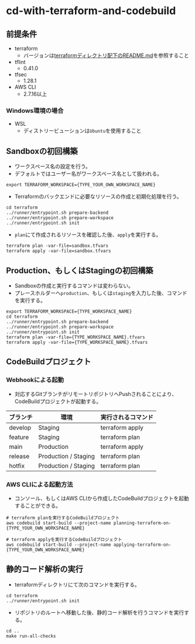 # cd-with-terraform-and-codebuild

## 前提条件

- terraform
    - バージョンは[terraformディレクトリ配下のREADME.md](./terraform/README.md)を参照すること
- tflint
    - 0.41.0
- tfsec
    - 1.28.1
- AWS CLI
    - 2.7.16以上

### Windows環境の場合

- WSL
    - ディストリービューションは`Ubuntu`を使用すること

## Sandboxの初回構築

- ワークスペース名の設定を行う。
- デフォルトではユーザー名がワークスペース名として扱われる。

```shell
export TERRAFORM_WORKSPACE={TYPE_YOUR_OWN_WORKSPACE_NAME}
```

- Terraformのバックエンドに必要なリソースの作成と初期化処理を行う。

```shell
cd terraform
../runner/entrypoint.sh prepare-backend
../runner/entrypoint.sh prepare-workspace
../runner/entrypoint.sh init
```

- `plan`にて作成されるリソースを確認した後、`apply`を実行する。

```shell
terraform plan -var-file=sandbox.tfvars
terraform apply -var-file=sandbox.tfvars
```

## Production、もしくはStagingの初回構築

- Sandboxの作成と実行するコマンドは変わらない。
- プレースホルダーへ`production`、もしくは`staging`を入力した後、コマンドを実行する。

```shell
export TERRAFORM_WORKSPACE={TYPE_WORKSPACE_NAME}
cd terraform
../runner/entrypoint.sh prepare-backend
../runner/entrypoint.sh prepare-workspace
../runner/entrypoint.sh init
terraform plan -var-file={TYPE_WORKSPACE_NAME}.tfvars
terraform apply -var-file={TYPE_WORKSPACE_NAME}.tfvars
```

## CodeBuildプロジェクト

### Webhookによる起動

- 対応するGitブランチがリモートリポジトリへPushされることにより、CodeBuildプロジェクトが起動する。

| ブランチ    | 環境                   | 実行されるコマンド       |
|---------|----------------------|-----------------|
| develop | Staging              | terraform apply |
| feature | Staging              | terraform plan  |
| main    | Production           | terraform apply |
| release | Production / Staging | terraform plan  |
| hotfix  | Production / Staging | terraform plan  |

### AWS CLIによる起動方法

- コンソール、もしくはAWS CLIから作成したCodeBuildプロジェクトを起動することができる。

```shell
# terraform planを実行するCodeBuildプロジェクト
aws codebuild start-build --project-name planning-terraform-on-{TYPE_YOUR_OWN_WORKSPACE_NAME}

# terraform applyを実行するCodeBuildプロジェクト
aws codebuild start-build --project-name applying-terraform-on-{TYPE_YOUR_OWN_WORKSPACE_NAME}
```

## 静的コード解析の実行

- terraformディレクトリにて次のコマンドを実行する。

```shell
cd terraform
../runner/entrypoint.sh init
```

- リポジトリのルートへ移動した後、静的コード解析を行うコマンドを実行する。

```shell
cd ..
make run-all-checks
```
